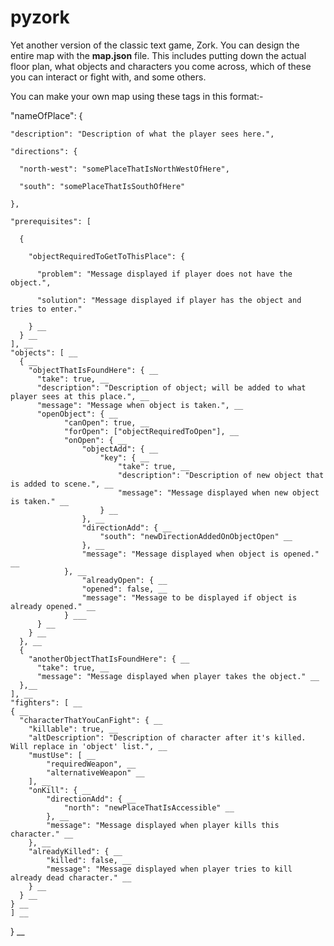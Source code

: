 # pyzork
Yet another version of the classic text game, Zork.
You can design the entire map with the __map.json__ file. This includes putting down the actual floor plan, what objects and characters you come across, which of these you can interact or fight with, and some others.

You can make your own map using these tags in this format:-

"nameOfPlace": {

	"description": "Description of what the player sees here.",

	"directions": {

	  "north-west": "somePlaceThatIsNorthWestOfHere",

	  "south": "somePlaceThatIsSouthOfHere"

	},

	"prerequisites": [

	  { 

		"objectRequiredToGetToThisPlace": {

		  "problem": "Message displayed if player does not have the object.", 

		  "solution": "Message displayed if player has the object and tries to enter."

		} __
	  } __
	], __
	"objects": [ __
	  { __
		"objectThatIsFoundHere": { __
		  "take": true, __
		  "description": "Description of object; will be added to what player sees at this place.", __
		  "message": "Message when object is taken.", __
		  "openObject": { __
				"canOpen": true, __
				"forOpen": ["objectRequiredToOpen"], __
				"onOpen": { __
					"objectAdd": { __
						"key": { __
							"take": true, __
							"description": "Description of new object that is added to scene.", __
							"message": "Message displayed when new object is taken." __
						} __
					}, __
					"directionAdd": { __
						"south": "newDirectionAddedOnObjectOpen" __
					}, __
					"message": "Message displayed when object is opened." __
				}, __
	   		        "alreadyOpen": { __
					"opened": false, __
					"message": "Message to be displayed if object is already opened." __
				} ___
		  } __
		} __
	  }, __
	  {
		"anotherObjectThatIsFoundHere": { __
		  "take": true, __
		  "message": "Message displayed when player takes the object." __
	  },__
	], __
	"fighters": [ __
	{ __
	  "characterThatYouCanFight": { __
		"killable": true, __
		"altDescription": "Description of character after it's killed. Will replace in 'object' list.", __
		"mustUse": [ __
			"requiredWeapon", __
			"alternativeWeapon" __
		], __
		"onKill": { __
			"directionAdd": { __
				"north": "newPlaceThatIsAccessible" __
			}, __
			"message": "Message displayed when player kills this character." __
		}, __
		"alreadyKilled": { __
			"killed": false, __
			"message": "Message displayed when player tries to kill already dead character." __
		} __
	  } __
	} __
	] __
} __


